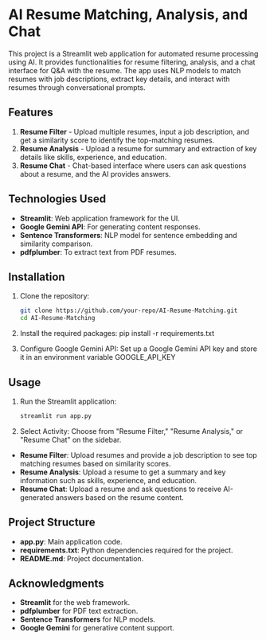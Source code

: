 # AI Resume Matching, Analysis, and Chat

This project is a Streamlit web application for automated resume processing using AI. It provides functionalities for resume filtering, analysis, and a chat interface for Q&A with the resume. The app uses NLP models to match resumes with job descriptions, extract key details, and interact with resumes through conversational prompts.

## Features
1. **Resume Filter** - Upload multiple resumes, input a job description, and get a similarity score to identify the top-matching resumes.
2. **Resume Analysis** - Upload a resume for summary and extraction of key details like skills, experience, and education.
3. **Resume Chat** - Chat-based interface where users can ask questions about a resume, and the AI provides answers.

## Technologies Used
- **Streamlit**: Web application framework for the UI.
- **Google Gemini API**: For generating content responses.
- **Sentence Transformers**: NLP model for sentence embedding and similarity comparison.
- **pdfplumber**: To extract text from PDF resumes.

## Installation

1. Clone the repository:
   ```bash
   git clone https://github.com/your-repo/AI-Resume-Matching.git
   cd AI-Resume-Matching

2. Install the required packages:
   pip install -r requirements.txt

3. Configure Google Gemini API:
   Set up a Google Gemini API key and store it in an environment variable GOOGLE_API_KEY

 ## Usage
 
1. Run the Streamlit application:

   ```bash
   streamlit run app.py

2. Select Activity: Choose from "Resume Filter," "Resume Analysis," or "Resume Chat" on the sidebar.

- **Resume Filter**: Upload resumes and provide a job description to see top matching resumes based on similarity scores.
- **Resume Analysis**: Upload a resume to get a summary and key information such as skills, experience, and education.
- **Resume Chat**: Upload a resume and ask questions to receive AI-generated answers based on the resume content.

## Project Structure

- **app.py**: Main application code.
- **requirements.txt**: Python dependencies required for the project.
- **README.md**: Project documentation.


## Acknowledgments

- **Streamlit** for the web framework.
- **pdfplumber** for PDF text extraction.
- **Sentence Transformers** for NLP models.
- **Google Gemini** for generative content support.
